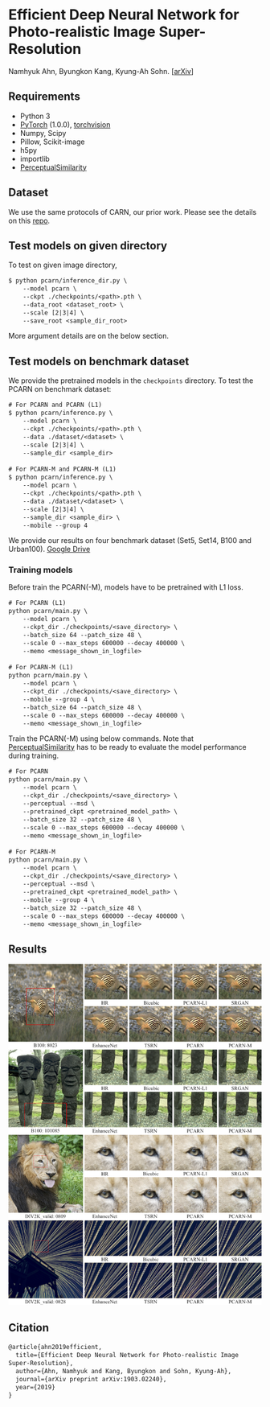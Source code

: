 # Efficient Deep Neural Network for Photo-realistic Image Super-Resolution
Namhyuk Ahn, Byungkon Kang, Kyung-Ah Sohn. [[arXiv](https://arxiv.org/abs/1903.02240)]

## Requirements
- Python 3
- [PyTorch](https://github.com/pytorch/pytorch) (1.0.0), [torchvision](https://github.com/pytorch/vision)
- Numpy, Scipy
- Pillow, Scikit-image
- h5py
- importlib
- [PerceptualSimilarity](https://github.com/richzhang/PerceptualSimilarity)

## Dataset
We use the same protocols of CARN, our prior work. Please see the details on this [repo](https://github.com/nmhkahn/CARN-pytorch#dataset).

## Test models on given directory
To test on given image directory,
```shell
$ python pcarn/inference_dir.py \
    --model pcarn \
    --ckpt ./checkpoints/<path>.pth \
    --data_root <dataset_root> \
    --scale [2|3|4] \
    --save_root <sample_dir_root>
```
More argument details are on the below section.

## Test models on benchmark dataset
We provide the pretrained models in the `checkpoints` directory. To test the PCARN on benchmark dataset:
```shell
# For PCARN and PCARN (L1)
$ python pcarn/inference.py \
    --model pcarn \
    --ckpt ./checkpoints/<path>.pth \
    --data ./dataset/<dataset> \
    --scale [2|3|4] \
    --sample_dir <sample_dir>

# For PCARN-M and PCARN-M (L1)
$ python pcarn/inference.py \
    --model pcarn \
    --ckpt ./checkpoints/<path>.pth \
    --data ./dataset/<dataset> \
    --scale [2|3|4] \
    --sample_dir <sample_dir> \
    --mobile --group 4
```
We provide our results on four benchmark dataset (Set5, Set14, B100 and Urban100). [Google Drive](https://drive.google.com/file/d/1rDUNFt_1mJZTBWd6bK460ZOeHfUqQZBY/view?usp=sharing)

### Training models
Before train the PCARN(-M), models have to be pretrained with L1 loss.
```shell
# For PCARN (L1)
python pcarn/main.py \
    --model pcarn \
    --ckpt_dir ./checkpoints/<save_directory> \
    --batch_size 64 --patch_size 48 \
    --scale 0 --max_steps 600000 --decay 400000 \
    --memo <message_shown_in_logfile>

# For PCARN-M (L1)
python pcarn/main.py \
    --model pcarn \
    --ckpt_dir ./checkpoints/<save_directory> \
    --mobile --group 4 \
    --batch_size 64 --patch_size 48 \
    --scale 0 --max_steps 600000 --decay 400000 \
    --memo <message_shown_in_logfile>
```

Train the PCARN(-M) using below commands. Note that [PerceptualSimilarity](https://github.com/richzhang/PerceptualSimilarity) has to be ready to evaluate the model performance during training.
```
# For PCARN
python pcarn/main.py \
    --model pcarn \
    --ckpt_dir ./checkpoints/<save_directory> \
    --perceptual --msd \
    --pretrained_ckpt <pretrained_model_path> \
    --batch_size 32 --patch_size 48 \
    --scale 0 --max_steps 600000 --decay 400000 \
    --memo <message_shown_in_logfile>
    
# For PCARN-M
python pcarn/main.py \
    --model pcarn \
    --ckpt_dir ./checkpoints/<save_directory> \
    --perceptual --msd \
    --pretrained_ckpt <pretrained_model_path> \
    --mobile --group 4 \
    --batch_size 32 --patch_size 48 \
    --scale 0 --max_steps 600000 --decay 400000 \
    --memo <message_shown_in_logfile>
```

## Results
![](./assets/fig_visual_perception.png)

## Citation
```
@article{ahn2019efficient,
  title={Efficient Deep Neural Network for Photo-realistic Image Super-Resolution},
  author={Ahn, Namhyuk and Kang, Byungkon and Sohn, Kyung-Ah},
  journal={arXiv preprint arXiv:1903.02240},
  year={2019}
}
```
